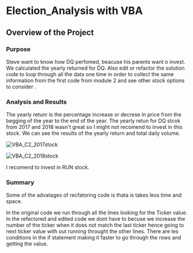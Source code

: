# Election_Analysis with VBA

## Overview of the Project
### Purpose 
Steve want to know how DQ perfomed, beacuse his parents want o invest. We calculated the yearly returned for DQ. Also edit or refactor the solution code to loop through all the data one time in order to collect the same information from the first code from module 2 and see other stock options to consider . 

### Analysis and Results
The yearly retunr is the percentage increase or decrese in price from the begging of the year to the end of the year. The yearly retun for DQ stcok from 2017 and 2018 wasn't great so I might not recomend to invest in this stock. We can see the results of the yearly return and total daily volume.

![VBA_C2_2017stock](Resorces/VBA_C2_2017stock.png)

![VBA_C2_2018stock](VBA_C2_2018stock.png)

I recomend to invest in RUN stock.

### Summary 
Some of the advatages of recfatoring code is thata is takes less time and space.

In the original code we run through all the lines looking for the Ticker value. In the refectored and edited code we dont have to becuse we increase the number of the ticker when it does not match the last ticker hence going to next ticker value with out running throught the other lines. There are les conditions in the if statement making it faster to go through the rows and getting the value. 

